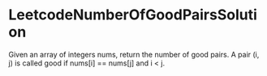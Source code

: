 # LeetcodeNumberOfGoodPairsSolution
Given an array of integers nums, return the number of good pairs.
A pair (i, j) is called good if nums[i] == nums[j] and i < j.

